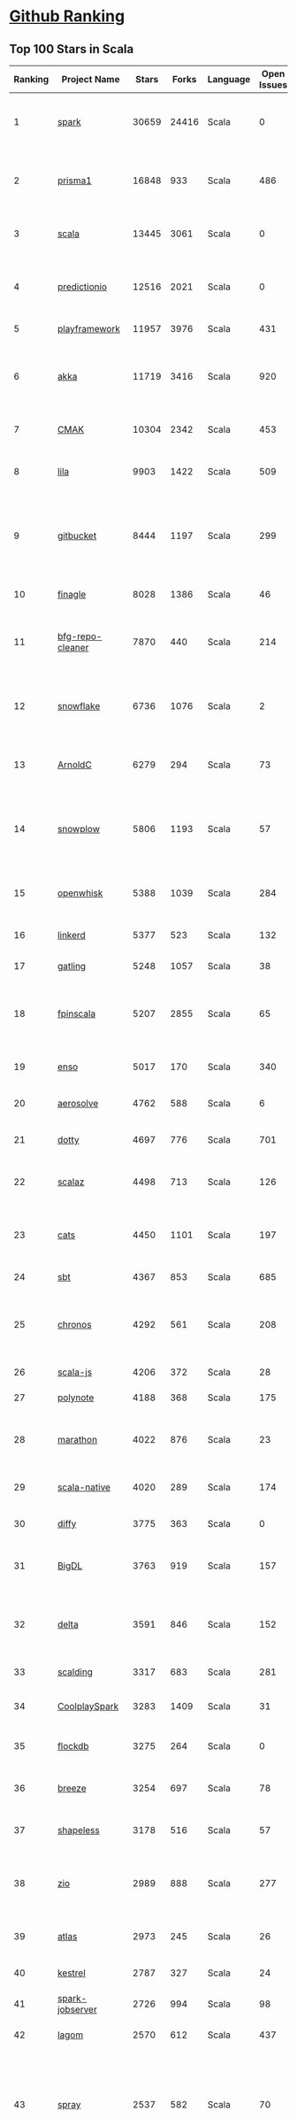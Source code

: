 [Github Ranking](../README.md)
==========

## Top 100 Stars in Scala

| Ranking | Project Name | Stars | Forks | Language | Open Issues | Description | Last Commit |
| ------- | ------------ | ----- | ----- | -------- | ----------- | ----------- | ----------- |
| 1 | [spark](https://github.com/apache/spark) | 30659 | 24416 | Scala | 0 | Apache Spark - A unified analytics engine for large-scale data processing | 2021-08-28T01:13:29Z |
| 2 | [prisma1](https://github.com/prisma/prisma1) | 16848 | 933 | Scala | 486 | 💾 Database Tools incl. ORM, Migrations and Admin UI (Postgres, MySQL & MongoDB) | 2021-08-11T04:01:10Z |
| 3 | [scala](https://github.com/scala/scala) | 13445 | 3061 | Scala | 0 | Scala 2 compiler and standard library. For bugs, see scala/bug | 2021-08-27T19:03:21Z |
| 4 | [predictionio](https://github.com/apache/predictionio) | 12516 | 2021 | Scala | 0 | PredictionIO, a machine learning server for developers and ML engineers. | 2021-01-09T10:30:58Z |
| 5 | [playframework](https://github.com/playframework/playframework) | 11957 | 3976 | Scala | 431 | Play Framework | 2021-08-27T20:58:40Z |
| 6 | [akka](https://github.com/akka/akka) | 11719 | 3416 | Scala | 920 | Build highly concurrent, distributed, and resilient message-driven applications on the JVM | 2021-08-27T23:19:00Z |
| 7 | [CMAK](https://github.com/yahoo/CMAK) | 10304 | 2342 | Scala | 453 | CMAK is a tool for managing Apache Kafka clusters | 2021-08-12T17:15:56Z |
| 8 | [lila](https://github.com/ornicar/lila) | 9903 | 1422 | Scala | 509 | ♞ lichess.org: the forever free, adless and open source chess server ♞ | 2021-08-27T23:44:17Z |
| 9 | [gitbucket](https://github.com/gitbucket/gitbucket) | 8444 | 1197 | Scala | 299 | A Git platform powered by Scala with easy installation, high extensibility & GitHub API compatibility | 2021-08-25T23:43:19Z |
| 10 | [finagle](https://github.com/twitter/finagle) | 8028 | 1386 | Scala | 46 | A fault tolerant, protocol-agnostic RPC system | 2021-08-28T00:17:33Z |
| 11 | [bfg-repo-cleaner](https://github.com/rtyley/bfg-repo-cleaner) | 7870 | 440 | Scala | 214 | Removes large or troublesome blobs like git-filter-branch does, but faster. And written in Scala | 2021-03-21T22:37:51Z |
| 12 | [snowflake](https://github.com/twitter-archive/snowflake) | 6736 | 1076 | Scala | 2 | Snowflake is a network service for generating unique ID numbers at high scale with some simple guarantees. | 2020-07-22T18:08:14Z |
| 13 | [ArnoldC](https://github.com/lhartikk/ArnoldC) | 6279 | 294 | Scala | 73 | Arnold Schwarzenegger based programming language | 2019-10-07T07:29:35Z |
| 14 | [snowplow](https://github.com/snowplow/snowplow) | 5806 | 1193 | Scala | 57 | The enterprise-grade behavioral data engine (web, mobile, server-side, webhooks), running cloud-natively on AWS and GCP | 2021-08-27T18:03:16Z |
| 15 | [openwhisk](https://github.com/apache/openwhisk) | 5388 | 1039 | Scala | 284 | Apache OpenWhisk is an open source serverless cloud platform | 2021-08-23T01:15:50Z |
| 16 | [linkerd](https://github.com/linkerd/linkerd) | 5377 | 523 | Scala | 132 | Old repo for Linkerd 1.x. See the linkerd2 repo for Linkerd   2.x. | 2021-08-12T11:22:45Z |
| 17 | [gatling](https://github.com/gatling/gatling) | 5248 | 1057 | Scala | 38 | Modern Load Testing as Code | 2021-08-25T05:59:13Z |
| 18 | [fpinscala](https://github.com/fpinscala/fpinscala) | 5207 | 2855 | Scala | 65 | Code, exercises, answers, and hints to go along with the book "Functional Programming in Scala" | 2021-08-22T01:42:02Z |
| 19 | [enso](https://github.com/enso-org/enso) | 5017 | 170 | Scala | 340 | Hybrid visual and textual functional programming. | 2021-08-27T20:38:35Z |
| 20 | [aerosolve](https://github.com/airbnb/aerosolve) | 4762 | 588 | Scala | 6 | A machine learning package built for humans. | 2018-12-03T23:12:18Z |
| 21 | [dotty](https://github.com/lampepfl/dotty) | 4697 | 776 | Scala | 701 | The Scala 3 compiler, also known as Dotty. | 2021-08-27T19:50:48Z |
| 22 | [scalaz](https://github.com/scalaz/scalaz) | 4498 | 713 | Scala | 126 | Principled Functional Programming in Scala | 2021-08-27T08:08:07Z |
| 23 | [cats](https://github.com/typelevel/cats) | 4450 | 1101 | Scala | 197 | Lightweight, modular, and extensible library for functional programming. | 2021-08-27T17:34:18Z |
| 24 | [sbt](https://github.com/sbt/sbt) | 4367 | 853 | Scala | 685 | sbt, the interactive build tool | 2021-08-27T17:22:12Z |
| 25 | [chronos](https://github.com/mesos/chronos) | 4292 | 561 | Scala | 208 | Fault tolerant job scheduler for Mesos which handles dependencies and ISO8601 based schedules | 2020-10-13T06:42:46Z |
| 26 | [scala-js](https://github.com/scala-js/scala-js) | 4206 | 372 | Scala | 28 | Scala.js, the Scala to JavaScript compiler | 2021-08-26T15:25:10Z |
| 27 | [polynote](https://github.com/polynote/polynote) | 4188 | 368 | Scala | 175 | A better notebook for Scala (and more) | 2021-08-27T00:44:31Z |
| 28 | [marathon](https://github.com/mesosphere/marathon) | 4022 | 876 | Scala | 23 | Deploy and manage containers (including Docker) on top of Apache Mesos at scale. | 2021-07-27T20:41:21Z |
| 29 | [scala-native](https://github.com/scala-native/scala-native) | 4020 | 289 | Scala | 174 | Your favorite language gets closer to bare metal. | 2021-08-27T18:36:52Z |
| 30 | [diffy](https://github.com/twitter-archive/diffy) | 3775 | 363 | Scala | 0 | Find potential bugs in your services with Diffy | 2020-07-01T19:13:06Z |
| 31 | [BigDL](https://github.com/intel-analytics/BigDL) | 3763 | 919 | Scala | 157 | BigDL: Distributed Deep Learning Framework for Apache Spark | 2021-07-28T08:27:55Z |
| 32 | [delta](https://github.com/delta-io/delta) | 3591 | 846 | Scala | 152 | An open-source storage layer that brings scalable, ACID transactions to Apache Spark™ and big data workloads. | 2021-08-27T22:45:14Z |
| 33 | [scalding](https://github.com/twitter/scalding) | 3317 | 683 | Scala | 281 | A Scala API for Cascading | 2021-08-25T22:02:10Z |
| 34 | [CoolplaySpark](https://github.com/lw-lin/CoolplaySpark) | 3283 | 1409 | Scala | 31 | 酷玩 Spark: Spark 源代码解析、Spark 类库等 | 2019-05-26T14:26:32Z |
| 35 | [flockdb](https://github.com/twitter-archive/flockdb) | 3275 | 264 | Scala | 0 | A distributed, fault-tolerant graph database | 2017-03-16T23:11:18Z |
| 36 | [breeze](https://github.com/scalanlp/breeze) | 3254 | 697 | Scala | 78 | Breeze is a numerical processing library for Scala. | 2021-08-24T20:53:04Z |
| 37 | [shapeless](https://github.com/milessabin/shapeless) | 3178 | 516 | Scala | 57 | Generic programming for Scala | 2021-08-25T10:56:38Z |
| 38 | [zio](https://github.com/zio/zio) | 2989 | 888 | Scala | 277 | ZIO — A type-safe, composable library for async and concurrent programming in Scala | 2021-08-28T01:09:59Z |
| 39 | [atlas](https://github.com/Netflix/atlas) | 2973 | 245 | Scala | 26 | In-memory dimensional time series database. | 2021-08-20T17:53:23Z |
| 40 | [kestrel](https://github.com/twitter-archive/kestrel) | 2787 | 327 | Scala | 24 | simple, distributed message queue system (inactive) | 2016-01-22T07:54:28Z |
| 41 | [spark-jobserver](https://github.com/spark-jobserver/spark-jobserver) | 2726 | 994 | Scala | 98 | REST job server for Apache Spark | 2021-08-27T13:51:11Z |
| 42 | [lagom](https://github.com/lagom/lagom) | 2570 | 612 | Scala | 437 | Reactive Microservices for the JVM | 2021-08-27T15:25:24Z |
| 43 | [spray](https://github.com/spray/spray) | 2537 | 582 | Scala | 70 | A suite of scala libraries for building and consuming RESTful web services on top of Akka: lightweight, asynchronous, non-blocking, actor-based, testable | 2017-02-21T11:03:37Z |
| 44 | [scalatra](https://github.com/scalatra/scalatra) | 2523 | 335 | Scala | 64 | Tiny Scala high-performance, async web framework, inspired by Sinatra | 2021-08-26T22:46:37Z |
| 45 | [slick](https://github.com/slick/slick) | 2471 | 585 | Scala | 401 | Scala Language Integrated Connection Kit. Slick is a modern database query and access library for Scala | 2021-08-25T23:04:04Z |
| 46 | [util](https://github.com/twitter/util) | 2471 | 538 | Scala | 5 | Wonderful reusable code from Twitter | 2021-08-27T20:17:10Z |
| 47 | [wire-android](https://github.com/wireapp/wire-android) | 2455 | 484 | Scala | 323 | :phone: Wire for Android | 2021-08-27T15:14:08Z |
| 48 | [Ammonite](https://github.com/com-lihaoyi/Ammonite) | 2413 | 336 | Scala | 145 | Scala Scripting | 2021-08-24T06:32:00Z |
| 49 | [SynapseML](https://github.com/microsoft/SynapseML) | 2404 | 554 | Scala | 184 | Microsoft Machine Learning for Apache Spark | 2021-08-27T12:44:15Z |
| 50 | [scala-exercises](https://github.com/scala-exercises/scala-exercises) | 2384 | 524 | Scala | 42 | The easy way to learn Scala. | 2021-08-27T07:56:29Z |
| 51 | [spark-nlp](https://github.com/JohnSnowLabs/spark-nlp) | 2298 | 478 | Scala | 78 | State of the Art Natural Language Processing | 2021-08-27T20:59:01Z |
| 52 | [s3_website](https://github.com/laurilehmijoki/s3_website) | 2262 | 188 | Scala | 72 | Manage an S3 website: sync, deliver via CloudFront, benefit from advanced S3 website features. | 2021-04-30T17:14:56Z |
| 53 | [gizzard](https://github.com/twitter-archive/gizzard) | 2207 | 210 | Scala | 0 | [Archived] A flexible sharding framework for creating eventually-consistent distributed datastores | 2017-03-16T23:21:54Z |
| 54 | [scio](https://github.com/spotify/scio) | 2185 | 442 | Scala | 86 | A Scala API for Apache Beam and Google Cloud Dataflow. | 2021-08-27T20:43:20Z |
| 55 | [circe](https://github.com/circe/circe) | 2171 | 464 | Scala | 136 | Yet another JSON library for Scala | 2021-08-27T18:36:35Z |
| 56 | [node2vec](https://github.com/aditya-grover/node2vec) | 2170 | 847 | Scala | 77 | None | 2021-08-12T14:26:08Z |
| 57 | [TheHive](https://github.com/TheHive-Project/TheHive) | 2140 | 425 | Scala | 641 | TheHive: a Scalable, Open Source and Free Security Incident Response Platform | 2021-08-26T13:15:41Z |
| 58 | [summingbird](https://github.com/twitter/summingbird) | 2105 | 259 | Scala | 148 | Streaming MapReduce with Scalding and Storm | 2020-11-19T22:26:27Z |
| 59 | [scaloid](https://github.com/pocorall/scaloid) | 2099 | 168 | Scala | 17 | Scaloid makes your Android code easy to understand and maintain. | 2018-08-07T08:10:53Z |
| 60 | [finatra](https://github.com/twitter/finatra) | 2098 | 382 | Scala | 8 | Fast, testable, Scala services built on TwitterServer and Finagle | 2021-08-25T16:30:41Z |
| 61 | [Linkis](https://github.com/WeBankFinTech/Linkis) | 2092 | 701 | Scala | 151 | Linkis helps easily connect to various back-end computation/storage engines(Spark, Python, TiDB...), exposes various interfaces(REST, JDBC, Java ...), with multi-tenancy, high performance, and resource control. | 2021-08-26T03:22:04Z |
| 62 | [http4s](https://github.com/http4s/http4s) | 2089 | 661 | Scala | 243 | A minimal, idiomatic Scala interface for HTTP | 2021-08-27T19:25:41Z |
| 63 | [algebird](https://github.com/twitter/algebird) | 2084 | 306 | Scala | 70 | Abstract Algebra for Scala | 2021-08-27T17:33:10Z |
| 64 | [chisel3](https://github.com/chipsalliance/chisel3) | 2075 | 365 | Scala | 187 | Chisel 3: A Modern Hardware Design Language | 2021-08-28T00:09:18Z |
| 65 | [XiangShan](https://github.com/OpenXiangShan/XiangShan) | 2064 | 171 | Scala | 25 | Open-source high-performance RISC-V processor | 2021-08-27T18:37:36Z |
| 66 | [Spark-The-Definitive-Guide](https://github.com/databricks/Spark-The-Definitive-Guide) | 2061 | 2080 | Scala | 22 | Spark: The Definitive Guide's Code Repository | 2020-08-26T08:17:35Z |
| 67 | [TransmogrifAI](https://github.com/salesforce/TransmogrifAI) | 2043 | 369 | Scala | 40 | TransmogrifAI (pronounced trăns-mŏgˈrə-fī) is an AutoML library for building modular, reusable, strongly typed machine learning workflows on Apache Spark with minimal hand-tuning | 2021-08-17T21:40:12Z |
| 68 | [textteaser](https://github.com/MojoJolo/textteaser) | 1950 | 256 | Scala | 5 | TextTeaser is an automatic summarization algorithm. | 2018-02-07T06:42:57Z |
| 69 | [rocket-chip](https://github.com/chipsalliance/rocket-chip) | 1937 | 765 | Scala | 228 | Rocket Chip Generator | 2021-08-26T23:27:19Z |
| 70 | [fs2](https://github.com/typelevel/fs2) | 1916 | 508 | Scala | 35 | Compositional, streaming I/O library for Scala | 2021-08-27T17:38:06Z |
| 71 | [quill](https://github.com/getquill/quill) | 1911 | 286 | Scala | 260 | Compile-time Language Integrated Queries for Scala | 2021-08-27T19:09:15Z |
| 72 | [deequ](https://github.com/awslabs/deequ) | 1859 | 344 | Scala | 67 | Deequ is a library built on top of Apache Spark for defining "unit tests for data", which measure data quality in large datasets. | 2021-08-27T22:38:26Z |
| 73 | [doobie](https://github.com/tpolecat/doobie) | 1848 | 316 | Scala | 129 | Functional JDBC layer for Scala. | 2021-08-27T11:32:51Z |
| 74 | [sangria](https://github.com/sangria-graphql/sangria) | 1844 | 199 | Scala | 68 | Scala GraphQL implementation | 2021-08-27T20:19:40Z |
| 75 | [coursier](https://github.com/coursier/coursier) | 1808 | 223 | Scala | 255 | Pure Scala Artifact Fetching | 2021-08-27T08:14:10Z |
| 76 | [graphcool-framework](https://github.com/Graphcool/graphcool-framework) | 1802 | 132 | Scala | 499 | None | 2020-09-04T16:57:58Z |
| 77 | [monix](https://github.com/monix/monix) | 1800 | 233 | Scala | 55 | Asynchronous, Reactive Programming for Scala and Scala.js. | 2021-08-27T19:47:03Z |
| 78 | [spark-cassandra-connector](https://github.com/datastax/spark-cassandra-connector) | 1798 | 870 | Scala | 0 | DataStax Spark Cassandra Connector | 2021-07-30T09:46:24Z |
| 79 | [shadowsocksr-v2ray-trojan-android](https://github.com/xxf098/shadowsocksr-v2ray-trojan-android) | 1747 | 242 | Scala | 52 | A ShadowsocksR, V2Ray and Trojan client for Android | 2021-08-27T00:59:56Z |
| 80 | [scalacheck](https://github.com/typelevel/scalacheck) | 1745 | 373 | Scala | 49 | Property-based testing for Scala | 2021-08-25T11:09:37Z |
| 81 | [elasticmq](https://github.com/softwaremill/elasticmq) | 1699 | 152 | Scala | 21 | In-memory message queue with an Amazon SQS-compatible interface. Runs stand-alone or embedded. | 2021-08-27T20:38:24Z |
| 82 | [spire](https://github.com/typelevel/spire) | 1644 | 241 | Scala | 172 | Powerful new number types and numeric abstractions for Scala. | 2021-08-27T17:41:14Z |
| 83 | [giter8](https://github.com/foundweekends/giter8) | 1625 | 219 | Scala | 43 | a command line tool to apply templates defined on GitHub  | 2021-08-19T14:16:47Z |
| 84 | [mill](https://github.com/com-lihaoyi/mill) | 1613 | 223 | Scala | 119 | Your shiny new Java/Scala build tool! | 2021-08-27T12:28:49Z |
| 85 | [elastic4s](https://github.com/sksamuel/elastic4s) | 1563 | 647 | Scala | 19 | Elasticsearch Scala Client - Reactive, Non Blocking, Type Safe, HTTP Client | 2021-08-27T13:39:31Z |
| 86 | [finch](https://github.com/finagle/finch) | 1544 | 220 | Scala | 47 | Scala combinator library for building Finagle HTTP services | 2021-08-25T20:24:47Z |
| 87 | [Binding.scala](https://github.com/ThoughtWorksInc/Binding.scala) | 1538 | 105 | Scala | 39 | Reactive data-binding for Scala | 2021-08-27T17:18:54Z |
| 88 | [metals](https://github.com/scalameta/metals) | 1533 | 209 | Scala | 109 | Scala language server with rich IDE features 🚀  | 2021-08-27T16:13:54Z |
| 89 | [goose](https://github.com/GravityLabs/goose) | 1526 | 339 | Scala | 48 | Html Content / Article Extractor in Scala - open sourced from Gravity Labs  | 2017-04-18T08:29:34Z |
| 90 | [scalajs-react](https://github.com/japgolly/scalajs-react) | 1487 | 226 | Scala | 14 | Facebook's React on Scala.JS | 2021-08-27T02:44:29Z |
| 91 | [C1000K-Servers](https://github.com/smallnest/C1000K-Servers) | 1465 | 347 | Scala | 0 | :zap: High performance websocket servers implemented by Spray-can, Netty, undertow, jetty, Vert.x, Grizzly, node.js and Go. It supports 1,200,000 active websocket connections | 2016-08-16T06:53:18Z |
| 92 | [aas](https://github.com/sryza/aas) | 1459 | 1027 | Scala | 2 | Code to accompany Advanced Analytics with Spark from O'Reilly Media | 2021-04-25T14:12:35Z |
| 93 | [sbt-native-packager](https://github.com/sbt/sbt-native-packager) | 1456 | 418 | Scala | 112 | sbt Native Packager | 2021-08-26T21:39:07Z |
| 94 | [postgresql-async](https://github.com/mauricio/postgresql-async) | 1440 | 220 | Scala | 55 | Async, Netty based, database drivers for PostgreSQL and MySQL written in Scala | 2019-01-26T21:38:12Z |
| 95 | [spark](https://github.com/mesos/spark) | 1432 | 390 | Scala | 0 | Lightning-fast cluster computing in Java, Scala and Python. | 2014-04-08T20:31:01Z |
| 96 | [better-files](https://github.com/pathikrit/better-files) | 1415 | 149 | Scala | 35 | Simple, safe and intuitive Scala I/O | 2021-08-27T19:59:48Z |
| 97 | [Monocle](https://github.com/optics-dev/Monocle) | 1408 | 196 | Scala | 37 | Optics library for Scala | 2021-08-27T19:56:23Z |
| 98 | [refined](https://github.com/fthomas/refined) | 1391 | 132 | Scala | 52 | Refinement types for Scala | 2021-08-27T18:03:30Z |
| 99 | [grid](https://github.com/guardian/grid) | 1390 | 120 | Scala | 34 | The Guardian’s image management system | 2021-08-27T12:03:07Z |
| 100 | [almond](https://github.com/almond-sh/almond) | 1386 | 215 | Scala | 94 | A Scala kernel for Jupyter | 2021-08-27T12:10:37Z |


